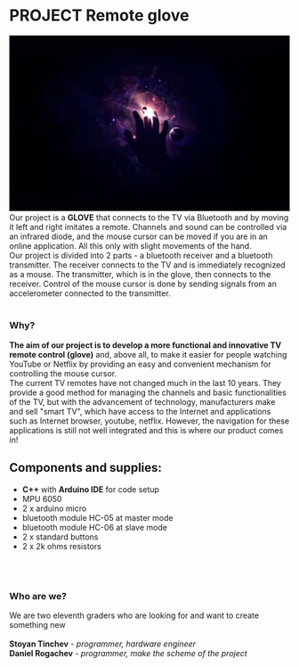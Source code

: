 # PROJECT Remote glove
![img_1.png](icon.png) \
Our project is a **GLOVE** that connects to the TV via Bluetooth and by moving it left and right imitates a remote. Channels and sound can be controlled via an infrared diode, and the mouse cursor can be moved if you are in an online application. All this only with slight movements of the hand. \
Our project is divided into 2 parts - a bluetooth receiver and a bluetooth transmitter. The receiver connects to the TV and is immediately recognized as a mouse. The transmitter, which is in the glove, then connects to the receiver. Control of the mouse cursor is done by sending signals from an accelerometer connected to the transmitter. \
<br>
### Why?
**The aim of our project is to develop a more functional and innovative TV remote control (glove)** and, above all, to make it easier for people watching YouTube or Netflix by providing an easy and convenient mechanism for controlling the mouse cursor. \
The current TV remotes have not changed much in the last 10 years. They provide a good method for managing the channels and basic functionalities of the TV, but with the advancement of technology, manufacturers make and sell "smart TV", which have access to the Internet and applications such as Internet browser, youtube, netflix. However, the navigation for these applications is still not well integrated and this is where our product comes in!

## Components and supplies:
- **C++** with **Arduino IDE** for code setup
- MPU 6050
- 2 x arduino micro
- bluetooth module HC-05 at master mode
- bluetooth module HC-06 at slave mode
- 2 x standard buttons
- 2 x 2k ohms resistors

<br><br>
### Who are we?

We are two eleventh graders who are looking for and want to create something new \
<br>**Stoyan Tinchev** - *programmer, hardware engineer* \
**Daniel Rogachev** - *programmer, make the scheme of the project*